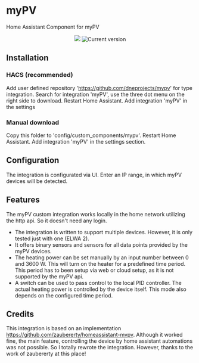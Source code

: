# myPV

Home Assistant Component for myPV

<a href="https://github.com/dneprojects/mypv"></a>
<p align="center">
  <a href="https://github.com/custom-components/hacs"><img src="https://img.shields.io/badge/HACS-Custom-orange.svg"></a>
  <img src="https://img.shields.io/github/v/release/dneprojects/mypv" alt="Current version">
</p>

## Installation

### HACS (recommended)

Add user defined repository 'https://github.com/dneprojects/mypv' for type integration.
Search for integration 'myPV', use the three dot menu on the right side to download.
Restart Home Assistant.
Add integration 'myPV' in the settings

### Manual download

Copy this folder to 'config/custom_components/mypv'.
Restart Home Assistant.
Add integration 'myPV' in the settings section.

## Configuration

The integration is configurated via UI.
Enter an IP range, in which myPV devices will be detected.

## Features

The myPV custom integration works locally in the home network utilizing the http api. So it doesn't need any login.
- The integration is written to support multiple devices. However, it is only tested just with one (ELWA 2).
- It offers binary sensors and sensors for all data points provided by the myPV devices.
- The heating power can be set manually by an input number between 0 and 3600 W. This will turn on the heater for a predefined time period. This period has to been setup via web or cloud setup, as it is not supported by the myPV api.
- A switch can be used to pass control to the local PID controller. The actual heating power is controlled by the device itself. This mode also depends on the configured time period.

## Credits

This integration is based on an implementation https://github.com/zaubererty/homeassistant-mvpv.
Although it worked fine, the main feature, controlling the device by home assistant automations was not possible.
So I totally rewrote the integration. 
However, thanks to the work of zaubererty at this place!
